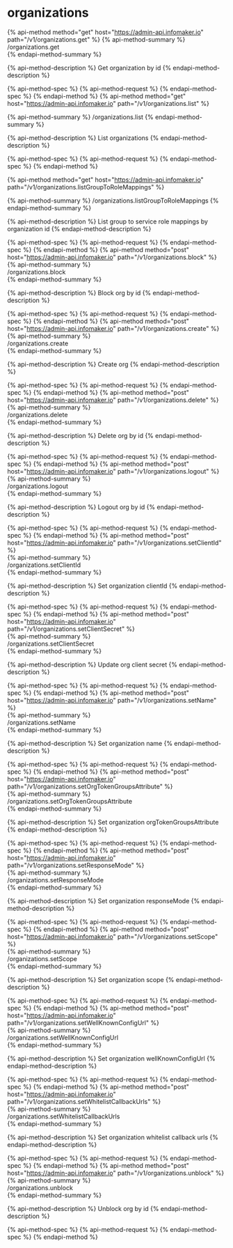 
# organizations

{% api-method method="get" host="https://admin-api.infomaker.io" path="/v1/organizations.get" %}
{% api-method-summary %}
/organizations.get  
{% endapi-method-summary %}

{% api-method-description %}
Get organization by id
{% endapi-method-description %}

{% api-method-spec %}
{% api-method-request %}
{% endapi-method-spec %}
{% endapi-method %}
{% api-method method="get" host="https://admin-api.infomaker.io" path="/v1/organizations.list" %}  

{% api-method-summary %}
/organizations.list
{% endapi-method-summary %}

{% api-method-description %}
List organizations
{% endapi-method-description %}

{% api-method-spec %}
{% api-method-request %}
{% endapi-method-spec %}
{% endapi-method %}

{% api-method method="get" host="https://admin-api.infomaker.io" path="/v1/organizations.listGroupToRoleMappings" %}

{% api-method-summary %}
/organizations.listGroupToRoleMappings
{% endapi-method-summary %}

{% api-method-description %}
List group to service role mappings by organization id
{% endapi-method-description %}

{% api-method-spec %}
{% api-method-request %}
{% endapi-method-spec %}
{% endapi-method %}
{% api-method method="post" host="https://admin-api.infomaker.io" path="/v1/organizations.block" %}  
{% api-method-summary %}  
/organizations.block  
{% endapi-method-summary %}

{% api-method-description %}
Block org by id
{% endapi-method-description %}

{% api-method-spec %}
{% api-method-request %}
{% endapi-method-spec %}
{% endapi-method %}
{% api-method method="post" host="https://admin-api.infomaker.io" path="/v1/organizations.create" %}  
{% api-method-summary %}  
/organizations.create  
{% endapi-method-summary %}

{% api-method-description %}
Create org
{% endapi-method-description %}

{% api-method-spec %}
{% api-method-request %}
{% endapi-method-spec %}
{% endapi-method %}
{% api-method method="post" host="https://admin-api.infomaker.io" path="/v1/organizations.delete" %}  
{% api-method-summary %}  
/organizations.delete  
{% endapi-method-summary %}

{% api-method-description %}
Delete org by id
{% endapi-method-description %}

{% api-method-spec %}
{% api-method-request %}
{% endapi-method-spec %}
{% endapi-method %}
{% api-method method="post" host="https://admin-api.infomaker.io" path="/v1/organizations.logout" %}  
{% api-method-summary %}  
/organizations.logout  
{% endapi-method-summary %}

{% api-method-description %}
Logout org by id
{% endapi-method-description %}

{% api-method-spec %}
{% api-method-request %}
{% endapi-method-spec %}
{% endapi-method %}
{% api-method method="post" host="https://admin-api.infomaker.io" path="/v1/organizations.setClientId" %}  
{% api-method-summary %}  
/organizations.setClientId  
{% endapi-method-summary %}

{% api-method-description %}
Set organization clientId
{% endapi-method-description %}

{% api-method-spec %}
{% api-method-request %}
{% endapi-method-spec %}
{% endapi-method %}
{% api-method method="post" host="https://admin-api.infomaker.io" path="/v1/organizations.setClientSecret" %}  
{% api-method-summary %}  
/organizations.setClientSecret  
{% endapi-method-summary %}

{% api-method-description %}
Update org client secret
{% endapi-method-description %}

{% api-method-spec %}
{% api-method-request %}
{% endapi-method-spec %}
{% endapi-method %}
{% api-method method="post" host="https://admin-api.infomaker.io" path="/v1/organizations.setName" %}  
{% api-method-summary %}  
/organizations.setName  
{% endapi-method-summary %}

{% api-method-description %}
Set organization name
{% endapi-method-description %}

{% api-method-spec %}
{% api-method-request %}
{% endapi-method-spec %}
{% endapi-method %}
{% api-method method="post" host="https://admin-api.infomaker.io" path="/v1/organizations.setOrgTokenGroupsAttribute" %}  
{% api-method-summary %}  
/organizations.setOrgTokenGroupsAttribute  
{% endapi-method-summary %}

{% api-method-description %}
Set organization orgTokenGroupsAttribute
{% endapi-method-description %}

{% api-method-spec %}
{% api-method-request %}
{% endapi-method-spec %}
{% endapi-method %}
{% api-method method="post" host="https://admin-api.infomaker.io" path="/v1/organizations.setResponseMode" %}  
{% api-method-summary %}  
/organizations.setResponseMode  
{% endapi-method-summary %}

{% api-method-description %}
Set organization responseMode
{% endapi-method-description %}

{% api-method-spec %}
{% api-method-request %}
{% endapi-method-spec %}
{% endapi-method %}
{% api-method method="post" host="https://admin-api.infomaker.io" path="/v1/organizations.setScope" %}  
{% api-method-summary %}  
/organizations.setScope  
{% endapi-method-summary %}

{% api-method-description %}
Set organization scope
{% endapi-method-description %}

{% api-method-spec %}
{% api-method-request %}
{% endapi-method-spec %}
{% endapi-method %}
{% api-method method="post" host="https://admin-api.infomaker.io" path="/v1/organizations.setWellKnownConfigUrl" %}  
{% api-method-summary %}  
/organizations.setWellKnownConfigUrl  
{% endapi-method-summary %}

{% api-method-description %}
Set organization wellKnownConfigUrl
{% endapi-method-description %}

{% api-method-spec %}
{% api-method-request %}
{% endapi-method-spec %}
{% endapi-method %}
{% api-method method="post" host="https://admin-api.infomaker.io" path="/v1/organizations.setWhitelistCallbackUrls" %}  
{% api-method-summary %}  
/organizations.setWhitelistCallbackUrls  
{% endapi-method-summary %}

{% api-method-description %}
Set organization whitelist callback urls
{% endapi-method-description %}

{% api-method-spec %}
{% api-method-request %}
{% endapi-method-spec %}
{% endapi-method %}
{% api-method method="post" host="https://admin-api.infomaker.io" path="/v1/organizations.unblock" %}  
{% api-method-summary %}  
/organizations.unblock  
{% endapi-method-summary %}

{% api-method-description %}
Unblock org by id
{% endapi-method-description %}

{% api-method-spec %}
{% api-method-request %}
{% endapi-method-spec %}
{% endapi-method %}
